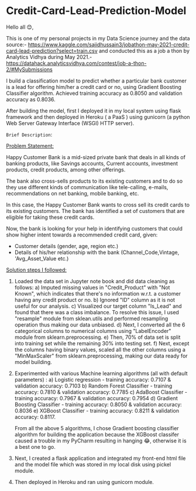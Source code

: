 # Credit-Card-Lead-Prediction-Model
Hello all 😊, 

This is one of my personal projects in my Data Science journey and the data source:- https://www.kaggle.com/sajidhussain3/jobathon-may-2021-credit-card-lead-prediction?select=train.csv and conducted this as a job a thon by Analytics Vidhya during May 2021.- https://datahack.analyticsvidhya.com/contest/job-a-thon-2/#MySubmissions

I build a classification model to predict whether a particular bank customer is a lead for offering him/her a credit card or no, using Gradient Boosting Classifier algorithm. Achieved training accuracy as 0.8050 and validation accuracy as 0.8036.

After building the model, first I deployed it in my local system using flask framework and then deployed in Heroku ( a PaaS ) using gunicorn (a python Web Server Gateway Interface (WSGI) HTTP server).

`Brief Description`:

<ins>Problem Statement:</ins> 

Happy Customer Bank is a mid-sized private bank that deals in all kinds of banking products, like Savings accounts, Current accounts, investment products, credit products, among other offerings.

The bank also cross-sells products to its existing customers and to do so they use different kinds of communication like tele-calling, e-mails, recommendations on net banking, mobile banking, etc. 

In this case, the Happy Customer Bank wants to cross sell its credit cards to its existing customers. The bank has identified a set of customers that are eligible for taking these credit cards.

Now, the bank is looking for your help in identifying customers that could show higher intent towards a recommended credit card, given:

- Customer details (gender, age, region etc.)
- Details of his/her relationship with the bank (Channel_Code,Vintage, 'Avg_Asset_Value etc.) 

<ins>Solution steps I followed:</ins>

1. Loaded the data set in Jupyter note book and did data cleaning as follows:
    a) Imputed missing values in "Credit_Product" with "Not Known", which indicates that there's no information w.r.t. a customer having any credit product or no.
    b) Ignored "ID" column as it is not useful for our analysis.
    c) Visualized our target column "Is_Lead" and found that there was a class imbalance. To resolve this issue, I used "resample" module from sklean.utils and performed                  resampling operation thus making our data unbiased.
    d) Next, I converted all the 6 categorical columns to numerical columns using "LabelEncoder" module from sklearn.preprocessing.
    e) Then, 70% of data set is split into training set while the remaining 30% into testing set.
    f) Next, except the columns having binary values, scaled all the other columns using a "MinMaxScaler" from sklearn.preprocessing, making our data ready for model building.

2. Experimented with various Machine learning algorithms (all with default parameters) :
   a) Logistic regression - training accuracy: 0.7107 & validation accuracy: 0.7103
   b) Random Forest Classifier - training accuracy: 0.7810 & validation accuracy: 0.7785
   c) AdaBoost Classifier - training accuracy: 0.7967 & validation accuracy: 0.7954
   d) Gradient Boosting Classifier - training accuracy: 0.8050 & validation accuracy: 0.8036
   e) XGBoost Classifier - training accuracy: 0.8211 & validation accuracy: 0.8117.
   
   From all the above 5 algorithms, I chose Gradient boosting classifier algorithm for building the application because the XGBoost classifer caused a trouble in my PyCharm        resulting in hanging 😂, otherwise it is a best one to go. 

3. Next, I created a flask application and integrated my front-end html file and the model file which was stored in my local disk using pickel module.

4. Then deployed in Heroku and ran using gunicorn module. 


